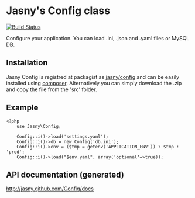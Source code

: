 Jasny's Config class
====================

[![Build Status](https://secure.travis-ci.org/jasny/config.png?branch=master)](http://travis-ci.org/jasny/config)

Configure your application. You can load .ini, .json and .yaml files or MySQL DB.

## Installation ##

Jasny Config is registred at packagist as [jasny/config](https://packagist.org/packages/jasny/config) and can be
easily installed using [composer](http://getcomposer.org/). Alternatively you can simply download the .zip and copy
the file from the 'src' folder.

## Example ##

    <?php
        use Jasny\Config;

        Config::i()->load('settings.yaml');
        Config::i()->db = new Config('db.ini');
        Config::i()->env = ($tmp = getenv('APPLICATION_ENV')) ? $tmp : 'prod';
        Config::i()->load("$env.yaml", array('optional'=>true));


## API documentation (generated) ##

http://jasny.github.com/Config/docs
